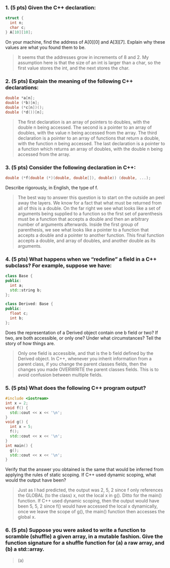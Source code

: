 ### 1. (5 pts) Given the C++ declaration:
```c++
struct {
  int n;
  char c;
} A[10][10];
```
On your machine, find the address of A[0][0] and A[3][7]. Explain why these values are what you found them to be.

> It seems that the addresses grow in increments of 8 and 2. My assumption here is that the size of an int is larger than a char, so the first value stores the int, and the next stores the char.

### 2. (5 pts) Explain the meaning of the following C++ declarations:
```c++
double *a[n];
double (*b)[n];
double (*c[n])();
double (*d())[n];
```
> The first declaration is an array of pointers to doubles, with the double n being accessed. The second is a pointer to an array of doubles, with the value n being accessed from the array. The third declaration is a pointer to an array of functions that return a double, with the function n being accessed. The last declaration is a pointer to a function which returns an array of doubles, with the double n being accessed from the array.

### 3. (5 pts) Consider the following declaration in C++:
```c++
double (*f(double (*)(double, double[]), double)) (double, ...);
```
Describe rigorously, in English, the type of f.

> The best way to answer this question is to start on the outside an peel away the layers. We know for a fact that what must be returned from all of this is a double. On the far right we see what looks like a set of arguments being supplied to a function so the first set of parenthesis must be a function that accepts a double and then an arbitrary number of arguments afterwards. Inside the first group of parenthesis, we see what looks like a pointer to a function that accepts a double and a pointer to another function. This final function accepts a double, and array of doubles, and another double as its arguments.

### 4. (5 pts) What happens when we “redefine” a field in a C++ subclass? For example, suppose we have:
```c++
class Base {
public:
  int a;
  std::string b;
};

class Derived: Base {
public:
  float c;
  int b;
};
```
Does the representation of a Derived object contain one b field or two? If two, are both accessible, or only one? Under what circumstances? Tell the story of how things are.
> Only one field is accessible, and that is the b field defined by the Derived object. In C++, whenever you inherit information from a parent class, if you change the parent classes fields, then the changes you made OVERWRITE the parent classes fields. This is to avoid confusion between multiple fields.

### 5. (5 pts) What does the following C++ program output?
```c++
#include <iostream>
int x = 2;
void f() {
  std::cout << x << '\n';
}
void g() {
  int x = 5;
  f();
  std::cout << x << '\n';
}
int main() {
  g();
  std::cout << x << '\n';
}
```
Verify that the answer you obtained is the same that would be inferred from applying the rules of static scoping. If C++ used dynamic scoping, what would the output have been?
> Just as I had predicted, the output was 2, 5, 2 since f only references the GLOBAL (to the class) x, not the local x in g(). Ditto for the main() function. If C++ used dynamic scoping, then the output would have been 5, 5, 2 since f() would have accessed the local x dynamically, once we leave the scope of g(), the main() function then accesses the global x.

### 6. (5 pts) Suppose you were asked to write a function to scramble (shuffle) a given array, in a mutable fashion. Give the function signature for a shuffle function for (a) a raw array, and (b) a std::array.
> (a) 
